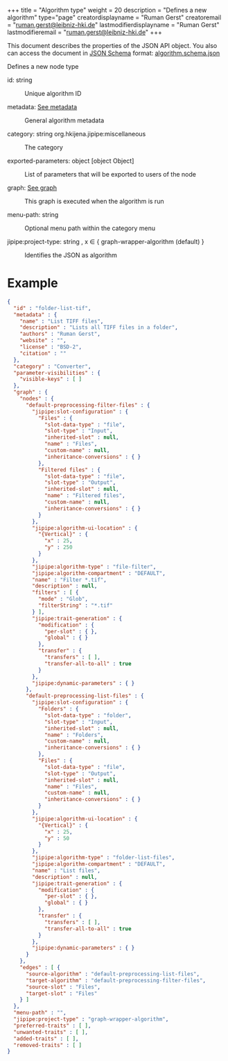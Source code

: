 +++
title = "Algorithm type"
weight = 20
description = "Defines a new algorithm"
type="page"
creatordisplayname = "Ruman Gerst"
creatoremail = "ruman.gerst@leibniz-hki.de"
lastmodifierdisplayname = "Ruman Gerst"
lastmodifieremail = "ruman.gerst@leibniz-hki.de"
+++



This document describes the properties of the JSON API object. You also can access
the document in [JSON Schema](https://json-schema.org/) format: [algorithm.schema.json](https://applied-systems-biology.github.io/jipipe/schemas/algorithm.schema.json)

<div class="panel-body">
 <section class="json-schema-description">
  <p>
   Defines a new node type
  </p>
 </section>
 <section class="json-schema-properties">
  <dl>
   <dt data-property-name="id">
    <span class="json-property-name">
     id:
    </span>
    <span class="json-property-type">
     string
    </span>
    <span class="json-property-range" title="Value limits">
    </span>
    <span class="json-property-required">
    </span>
   </dt>
   <dd>
    <p>
     Unique algorithm ID
    </p>
    <div class="json-inner-schema">
    </div>
   </dd>
   <dt data-property-name="metadata">
    <span class="json-property-name">
     metadata:
    </span>
    <span class="json-property-type">
     <a class="json-schema-ref" href="https://applied-systems-biology.github.io/jipipe/documentation-json-api/metadata">
      See metadata
     </a>
    </span>
    <span class="json-property-range" title="Value limits">
    </span>
    <span class="json-property-required">
    </span>
   </dt>
   <dd>
    <p>
     General algorithm metadata
    </p>
    <div class="json-inner-schema">
    </div>
   </dd>
   <dt data-property-name="category">
    <span class="json-property-name">
     category:
    </span>
    <span class="json-property-type">
     string
    </span>
    <span class="json-property-range" title="Value limits">
    </span>
    <span class="json-property-default-value">
     org.hkijena.jipipe:miscellaneous
    </span>
    <span class="json-property-required">
    </span>
   </dt>
   <dd>
    <p>
     The category
    </p>
    <div class="json-inner-schema">
    </div>
   </dd>
   <dt data-property-name="exported-parameters">
    <span class="json-property-name">
     exported-parameters:
    </span>
    <span class="json-property-type">
     object
    </span>
    <span class="json-property-range" title="Value limits">
    </span>
    <span class="json-property-default-value">
     [object Object]
    </span>
   </dt>
   <dd>
    <p>
     List of parameters that will be exported to users of the node
    </p>
    <div class="json-inner-schema">
    </div>
   </dd>
   <dt data-property-name="graph">
    <span class="json-property-name">
     graph:
    </span>
    <span class="json-property-type">
     <a class="json-schema-ref" href="https://applied-systems-biology.github.io/jipipe/documentation-json-api/graph">
      See graph
     </a>
    </span>
    <span class="json-property-range" title="Value limits">
    </span>
    <span class="json-property-required">
    </span>
   </dt>
   <dd>
    <p>
     This graph is executed when the algorithm is run
    </p>
    <div class="json-inner-schema">
    </div>
   </dd>
   <dt data-property-name="menu-path">
    <span class="json-property-name">
     menu-path:
    </span>
    <span class="json-property-type">
     string
    </span>
    <span class="json-property-range" title="Value limits">
    </span>
    <span class="json-property-required">
    </span>
   </dt>
   <dd>
    <p>
     Optional menu path within the category menu
    </p>
    <div class="json-inner-schema">
    </div>
   </dd>
   <dt data-property-name="jipipe:project-type">
    <span class="json-property-name">
     jipipe:project-type:
    </span>
    <span class="json-property-type">
     string
    </span>
    <span class="json-property-enum" title="Possible values">
     , x ∈ {
     <span class="json-property-enum-item">
      graph-wrapper-algorithm
     </span>
     (default)
                                                }
    </span>
    <span class="json-property-range" title="Value limits">
    </span>
    <span class="json-property-required">
    </span>
   </dt>
   <dd>
    <p>
     Identifies the JSON as algorithm
    </p>
    <div class="json-inner-schema">
    </div>
   </dd>
  </dl>
 </section>
</div>



# Example

```json
{
  "id" : "folder-list-tif",
  "metadata" : {
    "name" : "List TIFF files",
    "description" : "Lists all TIFF files in a folder",
    "authors" : "Ruman Gerst",
    "website" : "",
    "license" : "BSD-2",
    "citation" : ""
  },
  "category" : "Converter",
  "parameter-visibilities" : {
    "visible-keys" : [ ]
  },
  "graph" : {
    "nodes" : {
      "default-preprocessing-filter-files" : {
        "jipipe:slot-configuration" : {
          "Files" : {
            "slot-data-type" : "file",
            "slot-type" : "Input",
            "inherited-slot" : null,
            "name" : "Files",
            "custom-name" : null,
            "inheritance-conversions" : { }
          },
          "Filtered files" : {
            "slot-data-type" : "file",
            "slot-type" : "Output",
            "inherited-slot" : null,
            "name" : "Filtered files",
            "custom-name" : null,
            "inheritance-conversions" : { }
          }
        },
        "jipipe:algorithm-ui-location" : {
          "{Vertical}" : {
            "x" : 25,
            "y" : 250
          }
        },
        "jipipe:algorithm-type" : "file-filter",
        "jipipe:algorithm-compartment" : "DEFAULT",
        "name" : "Filter *.tif",
        "description" : null,
        "filters" : [ {
          "mode" : "Glob",
          "filterString" : "*.tif"
        } ],
        "jipipe:trait-generation" : {
          "modification" : {
            "per-slot" : { },
            "global" : { }
          },
          "transfer" : {
            "transfers" : [ ],
            "transfer-all-to-all" : true
          }
        },
        "jipipe:dynamic-parameters" : { }
      },
      "default-preprocessing-list-files" : {
        "jipipe:slot-configuration" : {
          "Folders" : {
            "slot-data-type" : "folder",
            "slot-type" : "Input",
            "inherited-slot" : null,
            "name" : "Folders",
            "custom-name" : null,
            "inheritance-conversions" : { }
          },
          "Files" : {
            "slot-data-type" : "file",
            "slot-type" : "Output",
            "inherited-slot" : null,
            "name" : "Files",
            "custom-name" : null,
            "inheritance-conversions" : { }
          }
        },
        "jipipe:algorithm-ui-location" : {
          "{Vertical}" : {
            "x" : 25,
            "y" : 50
          }
        },
        "jipipe:algorithm-type" : "folder-list-files",
        "jipipe:algorithm-compartment" : "DEFAULT",
        "name" : "List files",
        "description" : null,
        "jipipe:trait-generation" : {
          "modification" : {
            "per-slot" : { },
            "global" : { }
          },
          "transfer" : {
            "transfers" : [ ],
            "transfer-all-to-all" : true
          }
        },
        "jipipe:dynamic-parameters" : { }
      }
    },
    "edges" : [ {
      "source-algorithm" : "default-preprocessing-list-files",
      "target-algorithm" : "default-preprocessing-filter-files",
      "source-slot" : "Files",
      "target-slot" : "Files"
    } ]
  },
  "menu-path" : "",
  "jipipe:project-type" : "graph-wrapper-algorithm",
  "preferred-traits" : [ ],
  "unwanted-traits" : [ ],
  "added-traits" : [ ],
  "removed-traits" : [ ]
}
```
